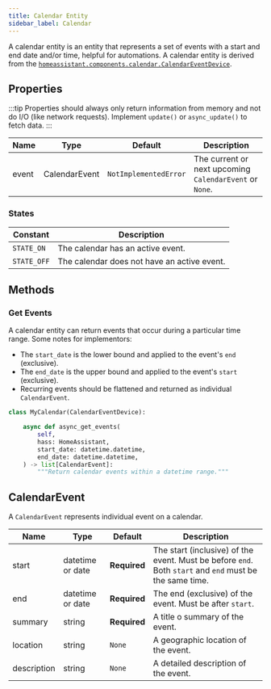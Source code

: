 ```yaml
---
title: Calendar Entity
sidebar_label: Calendar
---
```


A calendar entity is an entity that represents a set of events with a start
and end date and/or time, helpful for automations. A calendar entity is derived from the [`homeassistant.components.calendar.CalendarEventDevice`](https://github.com/home-assistant/core/blob/dev/homeassistant/components/calendar/__init__.py).

## Properties

:::tip
Properties should always only return information from memory and not do I/O (like network requests). Implement `update()` or `async_update()` to fetch data.
:::

| Name  | Type          | Default               | Description                                             |
| ----- | ------------- | --------------------- | ------------------------------------------------------- |
| event | CalendarEvent | `NotImplementedError` | The current or next upcoming `CalendarEvent` or `None`. |

### States

| Constant    | Description                                 |
| ----------- | ------------------------------------------- |
| `STATE_ON`  | The calendar has an active event.           |
| `STATE_OFF` | The calendar does not have an active event. |

## Methods

### Get Events

A calendar entity can return events that occur during a particular time range. Some notes for implementors:

- The `start_date` is the lower bound and applied to the event's `end` (exclusive).
- The `end_date` is the upper bound and applied to the event's `start` (exclusive).
- Recurring events should be flattened and returned as individual `CalendarEvent`.

```python
class MyCalendar(CalendarEventDevice):

    async def async_get_events(
        self,
        hass: HomeAssistant,
        start_date: datetime.datetime,
        end_date: datetime.datetime,
    ) -> list[CalendarEvent]:
        """Return calendar events within a datetime range."""
```

## CalendarEvent

A `CalendarEvent` represents individual event on a calendar.

| Name        | Type             | Default      | Description                                                          |
| ----------- | ---------------- | ------------ | -------------------------------------------------------------------- |
| start       | datetime or date | **Required** | The start (inclusive) of the event.  Must be before `end`. Both `start` and `end` must be the same time.                                             |
| end         | datetime or date | **Required** | The end (exclusive) of the event. Must be after `start`.                                               |
| summary     | string           | **Required** | A title o summary of the event.                                      |
| location    | string           | `None`       | A geographic location of the event.                                  |
| description | string           | `None`       | A detailed description of the event.                                  |

